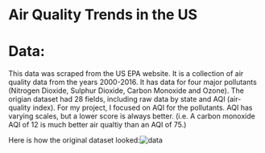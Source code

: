 # Air Quality Trends in the US

# Data:
This data was scraped from the US EPA website. It is a collection of air quality data from the years 2000-2016. It has data for four major pollutants (Nitrogen Dioxide, Sulphur Dioxide, Carbon Monoxide and Ozone). The origian dataset had 28 fields, including raw data by state and AQI (air-quality index). For my project, I focused on AQI for the pollutants. AQI has varying scales, but a lower score is always better. (i.e. A carbon monoxide AQI of 12 is much better air qualtiy than an AQI of 75.)

Here is how the original dataset looked:![data](https://user-images.githubusercontent.com/63068643/124906203-ceb4e100-dfb4-11eb-9f92-c8be01327945.JPG)

